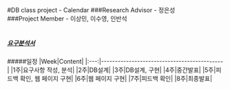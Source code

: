 #DB class project - Calendar
###Research Advisor - 정은성<br>
###Project Member - 이상민, 이수영, 인반석<br><br>
##### [요구분석서][requirement]
[requirement]: https://github.com/carpfishz/DB16_SBS/blob/master/Requirement.txt
#####일정
|Week|Content|
|:---:|--------------------------------------------|
|1주|요구사항 작성, 분석|
|2주|DB설계|
|3주|DB설계, 구현|
|4주|중간발표|
|5주|피드백 확인, 웹 페이지 구현|
|6주|웹 페이지 구현|
|7주|피드백 확인|
|8주|최종발표|


